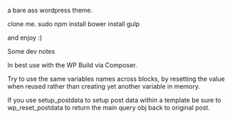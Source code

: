 a bare ass wordpress theme.

clone me.
sudo npm install
bower install
gulp

and enjoy :)

Some dev notes

In best use with the WP Build via Composer.

Try to use the same variables names across blocks, by resetting the value when reused rather than creating yet another variable in memory.

If you use setup_postdata to setup post data within a template be sure to wp_reset_postdata to return the main query obj back to original post.

